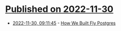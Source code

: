 # [Published on 2022-11-30](index.md)

* [2022-11-30, 09:11:45](https://news.ycombinator.com/item?id=33798523) - [How We Built Fly Postgres](https://fly.io/blog/how-we-built-fly-postgres/)

